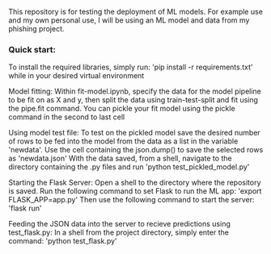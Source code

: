 This repository is for testing the deployment of ML models. For example use and my own personal use, I will be using an ML model and data from my phishing project.

### Quick start:
To install the required libraries, simply run: 'pip install -r requirements.txt' while in your desired virtual environment

Model fitting:
Within fit-model.ipynb, specify the data for the model pipeline to be fit on as X and y, then split the data using train-test-split and fit using the pipe.fit command.
You can pickle your fit model using the pickle command in the second to last cell

Using model test file:
To test on the pickled model save the desired number of rows to be fed into the model from the data as a list in the variable 'newdata'.
Use the cell containing the json.dump() to save the selected rows as 'newdata.json'
With the data saved, from a shell, navigate to the directory containing the .py files and run 'python test_pickled_model.py'

Starting the Flask Server:
Open a shell to the directory where the repository is saved.
Run the following command to set Flask to run the ML app: 'export FLASK_APP=app.py'
Then use the following command to start the server: 'flask run'

Feeding the JSON data into the server to recieve predictions using test_flask.py:
In a shell from the project directory, simply enter the command: 'python test_flask.py'
